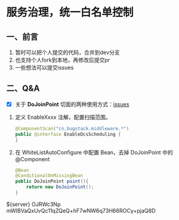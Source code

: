 # 服务治理，统一白名单控制

## 一、前言

1. 暂时可以把个人提交的代码，合并到dev分支
2. 也支持个人fork到本地，再修改后提交pr
3. 一些想法可以提交issues

## 二、Q&A

- [X] 关于 **DoJoinPoint** 切面的两种使用方式：[issues](https://codechina.csdn.net/MiddlewareDesign/whitelist-spring-boot-starter/-/issues/1)

1. 定义 EnableXxxx 注解，配置扫描范围。

    ```java
    @ComponentScan("cn.bugstack.middleware.*")
    public @interface EnableDcsScheduling {
    }
    ```

2. 在 WhiteListAutoConfigure 中配置 Bean，去掉 DoJoinPoint 中的 @Component

    ```java
    @Bean
    @ConditionalOnMissingBean
    public DoJoinPoint point(){
        return new DoJoinPoint();
    }
    ```


<server>
	<id>${server}</id>
	<username>OJRWc3Np</username>
	<password>mWIBVaQxUvQc11qZQeQ+hF7wNW6q73H66ROCy+pjaQ8D</password>
</server>

